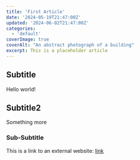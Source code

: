 ```yaml
---
title: 'First Article'
date: '2024-05-19T21:47:00Z'
updated: '2024-06-02T21:47:00Z'
categories:
  - 'default'
coverImage: true
coverAlt: "An abstract photograph of a building"
excerpt: This is a placeholder article
---
```


## Subtitle

Hello world!

## Subtitle2

Something more

### Sub-Subtitle

This is a link to an external website: [link](https://proton.me)
